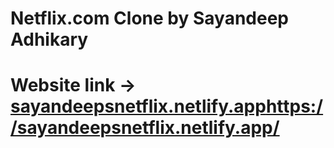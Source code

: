 # Netflix.com Clone by Sayandeep Adhikary
# Website link -> [sayandeepsnetflix.netlify.app](https://sayandeepsnetflix.netlify.app/)https://sayandeepsnetflix.netlify.app/
